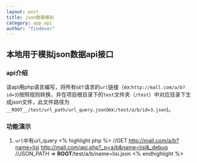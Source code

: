 ```yaml
---
layout: post
title: json数据模拟
category: app_api
author: "findever"
---
```


## 本地用于模拟json数据api接口

<!--more-->

### api介绍

  该api用php语言编写，将所有`GET`请求的`url`链接（ex:`http://mall.com/a/b?id=3`)按照规则转换，并在项目根目录下的`test`文件夹（`/test`）中对应目录下生成json文件，此文件路径为`__ROOT__/test/url_path/url_query.json`(ex:`/test/a/b/id=3.json`)。
  
### 功能演示

  1. `url`中有url_query
  <% highlight php %>
  //GET http://mall.com/a/b?name=lisi
  http://mall.com/api.php?_p=a/b&name=lisi&_debug
  //JSON_PATH => __ROOT__/test/a/b/name=lisi.json
  <% endhighlight %>
  
  
